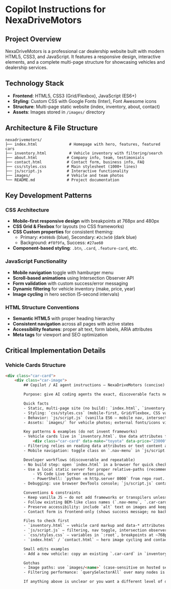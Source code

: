 # Copilot Instructions for NexaDriveMotors

## Project Overview
NexaDriveMotors is a professional car dealership website built with modern HTML5, CSS3, and JavaScript. It features a responsive design, interactive elements, and a complete multi-page structure for showcasing vehicles and dealership services.

## Technology Stack
- **Frontend**: HTML5, CSS3 (Grid/Flexbox), JavaScript (ES6+)
- **Styling**: Custom CSS with Google Fonts (Inter), Font Awesome icons
- **Structure**: Multi-page static website (index, inventory, about, contact)
- **Assets**: Images stored in `/images/` directory

## Architecture & File Structure
```
nexadrivemotors/
├── index.html              # Homepage with hero, features, featured cars
├── inventory.html          # Vehicle inventory with filtering/search
├── about.html             # Company info, team, testimonials
├── contact.html           # Contact form, business info, FAQ
├── css/styles.css         # Main stylesheet (1000+ lines)
├── js/script.js           # Interactive functionality
├── images/                # Vehicle and team photos
└── README.md              # Project documentation
```

## Key Development Patterns

### CSS Architecture
- **Mobile-first responsive design** with breakpoints at 768px and 480px
- **CSS Grid & Flexbox** for layouts (no CSS frameworks)
- **CSS Custom properties** for consistent theming:
  - Primary: `#3498db` (blue), Secondary: `#2c3e50` (dark blue)
  - Background: `#f8f9fa`, Success: `#27ae60`
- **Component-based styling**: `.btn`, `.card`, `.feature-card`, etc.

### JavaScript Functionality
- **Mobile navigation** toggle with hamburger menu
- **Scroll-based animations** using Intersection Observer API
- **Form validation** with custom success/error messaging
- **Dynamic filtering** for vehicle inventory (make, price, year)
- **Image cycling** in hero section (5-second intervals)

### HTML Structure Conventions
- **Semantic HTML5** with proper heading hierarchy
- **Consistent navigation** across all pages with active states
- **Accessibility features**: proper alt text, form labels, ARIA attributes
- **Meta tags** for viewport and SEO optimization

## Critical Implementation Details

### Vehicle Cards Structure
```html
<div class="car-card">
    <div class="car-image">
        ## Copilot / AI agent instructions — NexaDriveMotors (concise)

        Purpose: give AI coding agents the exact, discoverable facts needed to modify and extend this static website quickly.

        Quick facts
        - Static, multi-page site (no build): `index.html`, `inventory.html`, `about.html`, `contact.html`.
        - Styling: `css/styles.css` (mobile-first, Grid/Flexbox, CSS variables in `:root`).
        - Behavior: `js/script.js` (vanilla ES6 — mobile nav, intersection observer, inventory filtering).
        - Assets: `images/` for vehicle photos; external fonts/icons via Google Fonts and Font Awesome.

        Key patterns & examples (do not invent frameworks)
        - Vehicle cards live in `inventory.html`. Use data attributes for filters. Example:
            <div class="car-card" data-make="toyota" data-price="23000" data-year="2019">…</div>
        - Filtering relies on reading data attributes or text content and toggling `style.display`. Look for filter logic in `js/script.js`.
        - Mobile navigation: toggle class on `.nav-menu` in `js/script.js` — keep markup and ARIA attributes intact.

        Developer workflows (discoverable and repeatable)
        - No build step: open `index.html` in a browser for quick checks.
        - Use a local static server for proper relative-paths (recommended):
            - VS Code Live Server extension, or
            - PowerShell: `python -m http.server 8000` from repo root.
        - Debugging: use browser DevTools console; `js/script.js` contains main entry points.

        Conventions & constraints
        - Keep vanilla JS — do not add frameworks or transpilers unless requested.
        - Follow existing BEM-like class names (`.nav-menu`, `.car-card`, `.car-image`, `.car-info`).
        - Preserve accessibility: include `alt` text on images and keep form labels/ARIA attributes.
        - Contact form is frontend-only (shows success message; no backend integration).

        Files to check first
        - `inventory.html` — vehicle card markup and data-* attributes
        - `js/script.js` — filtering, nav toggle, intersection observer
        - `css/styles.css` — variables in `:root`, breakpoints at ~768px and ~480px
        - `index.html` / `contact.html` — hero image cycling and contact form handling

        Small edits examples
        - Add a new vehicle: copy an existing `.car-card` in `inventory.html`, add the photo to `images/`, set `data-*` attrs and test the filter UI.

        Gotchas
        - Image paths: use `images/<name>` (case-sensitive on hosted servers).
        - Filtering performance: `querySelectorAll` over many nodes is acceptable here; keep logic simple and DOM-access minimal.

        If anything above is unclear or you want a different level of detail (file-by-file notes, test snippets, or example PRs), tell me what to expand.